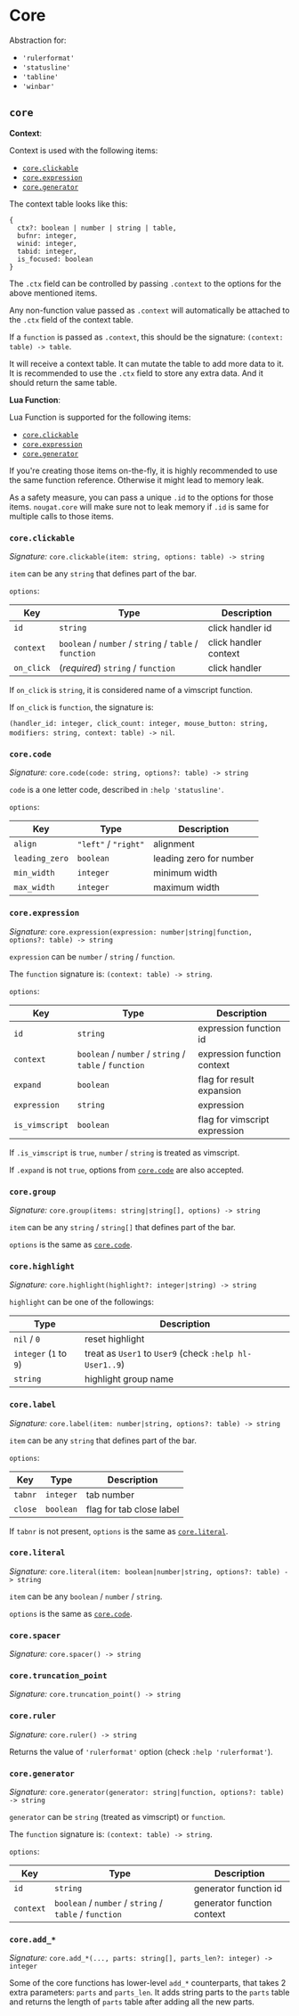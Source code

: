 # Core

Abstraction for:

- `'rulerformat'`
- `'statusline'`
- `'tabline'`
- `'winbar'`

## `core`

**Context**:

Context is used with the following items:

- [`core.clickable`](#coreclickable)
- [`core.expression`](#coreexpression)
- [`core.generator`](#coregenerator)

The context table looks like this:

```
{
  ctx?: boolean | number | string | table,
  bufnr: integer,
  winid: integer,
  tabid: integer,
  is_focused: boolean
}
```

The `.ctx` field can be controlled by passing `.context` to the options for the
above mentioned items.

Any non-function value passed as `.context` will automatically be attached to
the `.ctx` field of the context table.

If a `function` is passed as `.context`, this should be the signature:
`(context: table) -> table`.

It will receive a context table. It can mutate the table to add more data to it.
It is recommended to use the `.ctx` field to store any extra data. And it should
return the same table.

**Lua Function**:

Lua Function is supported for the following items:

- [`core.clickable`](#coreclickable)
- [`core.expression`](#coreexpression)
- [`core.generator`](#coregenerator)

If you're creating those items on-the-fly, it is highly recommended to use the
same function reference. Otherwise it might lead to memory leak.

As a safety measure, you can pass a unique `.id` to the options for those items.
`nougat.core` will make sure not to leak memory if `.id` is same for multiple
calls to those items.

### `core.clickable`

_Signature:_ `core.clickable(item: string, options: table) -> string`

`item` can be any `string` that defines part of the bar.

`options`:

| Key        | Type                                                   | Description           |
| ---------- | ------------------------------------------------------ | --------------------- |
| `id`       | `string`                                               | click handler id      |
| `context`  | `boolean` / `number` / `string` / `table` / `function` | click handler context |
| `on_click` | (_required_) `string` / `function`                     | click handler         |

If `on_click` is `string`, it is considered name of a vimscript function.

If `on_click` is `function`, the signature is:

`(handler_id: integer, click_count: integer, mouse_button: string, modifiers: string, context: table) -> nil`.

### `core.code`

_Signature:_ `core.code(code: string, options?: table) -> string`

`code` is a one letter code, described in `:help 'statusline'`.

`options`:

| Key            | Type                 | Description             |
| -------------- | -------------------- | ----------------------- |
| `align`        | `"left"` / `"right"` | alignment               |
| `leading_zero` | `boolean`            | leading zero for number |
| `min_width`    | `integer`            | minimum width           |
| `max_width`    | `integer`            | maximum width           |

### `core.expression`

_Signature:_ `core.expression(expression: number|string|function, options?: table) -> string`

`expression` can be `number` / `string` / `function`.

The `function` signature is: `(context: table) -> string`.

`options`:

| Key            | Type                                                   | Description                   |
| -------------- | ------------------------------------------------------ | ----------------------------- |
| `id`           | `string`                                               | expression function id        |
| `context`      | `boolean` / `number` / `string` / `table` / `function` | expression function context   |
| `expand`       | `boolean`                                              | flag for result expansion     |
| `expression`   | `string`                                               | expression                    |
| `is_vimscript` | `boolean`                                              | flag for vimscript expression |

If `.is_vimscript` is `true`, `number` / `string` is treated as vimscript.

If `.expand` is not `true`, options from [`core.code`](#corecode) are also accepted.

### `core.group`

_Signature:_ `core.group(items: string|string[], options) -> string`

`item` can be any `string` / `string[]` that defines part of the bar.

`options` is the same as [`core.code`](#corecode).

### `core.highlight`

_Signature:_ `core.highlight(highlight?: integer|string) -> string`

`highlight` can be one of the followings:

| Type                   | Description                                             |
| ---------------------- | ------------------------------------------------------- |
| `nil` / `0`            | reset highlight                                         |
| `integer` (`1` to `9`) | treat as `User1` to `User9` (check `:help hl-User1..9`) |
| `string`               | highlight group name                                    |

### `core.label`

_Signature:_ `core.label(item: number|string, options?: table) -> string`

`item` can be any `string` that defines part of the bar.

`options`:

| Key     | Type      | Description              |
| ------- | --------- | ------------------------ |
| `tabnr` | `integer` | tab number               |
| `close` | `boolean` | flag for tab close label |

If `tabnr` is not present, `options` is the same as [`core.literal`](#coreliteral).

### `core.literal`

_Signature:_ `core.literal(item: boolean|number|string, options?: table) -> string`

`item` can be any `boolean` / `number` / `string`.

`options` is the same as [`core.code`](#corecode).

### `core.spacer`

_Signature:_ `core.spacer() -> string`

### `core.truncation_point`

_Signature:_ `core.truncation_point() -> string`

### `core.ruler`

_Signature:_ `core.ruler() -> string`

Returns the value of `'rulerformat'` option (check `:help 'rulerformat'`).

### `core.generator`

_Signature:_ `core.generator(generator: string|function, options?: table) -> string`

`generator` can be `string` (treated as vimscript) or `function`.

The `function` signature is: `(context: table) -> string`.

`options`:

| Key       | Type                                                   | Description                |
| --------- | ------------------------------------------------------ | -------------------------- |
| `id`      | `string`                                               | generator function id      |
| `context` | `boolean` / `number` / `string` / `table` / `function` | generator function context |

### `core.add_*`

_Signature:_ `core.add_*(..., parts: string[], parts_len?: integer) -> integer`

Some of the core functions has lower-level `add_*` counterparts, that takes 2 extra
parameters: `parts` and `parts_len`. It adds string parts to the `parts` table and returns
the length of `parts` table after adding all the new parts.
